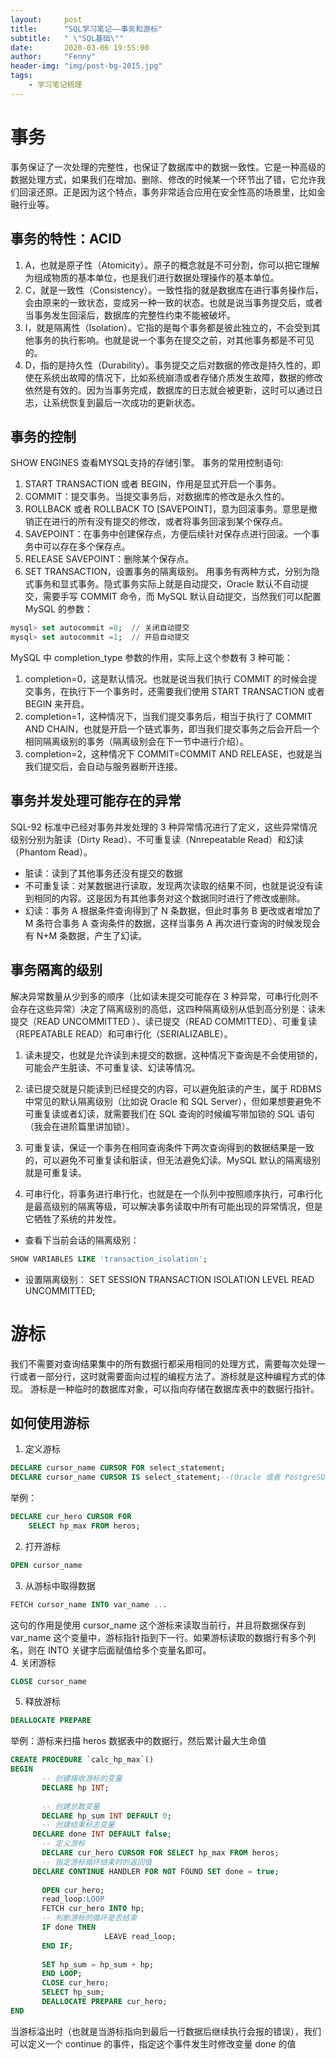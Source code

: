 ```yaml
---
layout:     post
title:      "SQL学习笔记——事务和游标"
subtitle:   " \"SQL基础\""
date:       2020-03-06 19:55:00
author:     "Fenny"
header-img: "img/post-bg-2015.jpg"
tags:
    - 学习笔记梳理
---
```


# 事务
事务保证了一次处理的完整性，也保证了数据库中的数据一致性。它是一种高级的数据处理方式，如果我们在增加、删除、修改的时候某一个环节出了错，它允许我们回滚还原。正是因为这个特点，事务非常适合应用在安全性高的场景里，比如金融行业等。<br>
## 事务的特性：ACID
1. A，也就是原子性（Atomicity）。原子的概念就是不可分割，你可以把它理解为组成物质的基本单位，也是我们进行数据处理操作的基本单位。
2. C，就是一致性（Consistency）。一致性指的就是数据库在进行事务操作后，会由原来的一致状态，变成另一种一致的状态。也就是说当事务提交后，或者当事务发生回滚后，数据库的完整性约束不能被破坏。
3. I，就是隔离性（Isolation）。它指的是每个事务都是彼此独立的，不会受到其他事务的执行影响。也就是说一个事务在提交之前，对其他事务都是不可见的。
4. D，指的是持久性（Durability）。事务提交之后对数据的修改是持久性的，即使在系统出故障的情况下，比如系统崩溃或者存储介质发生故障，数据的修改依然是有效的。因为当事务完成，数据库的日志就会被更新，这时可以通过日志，让系统恢复到最后一次成功的更新状态。

## 事务的控制
SHOW ENGINES 查看MYSQL支持的存储引擎。
事务的常用控制语句:
1. START TRANSACTION 或者 BEGIN，作用是显式开启一个事务。
2. COMMIT：提交事务。当提交事务后，对数据库的修改是永久性的。
3. ROLLBACK 或者 ROLLBACK TO [SAVEPOINT]，意为回滚事务。意思是撤销正在进行的所有没有提交的修改，或者将事务回滚到某个保存点。
4. SAVEPOINT：在事务中创建保存点，方便后续针对保存点进行回滚。一个事务中可以存在多个保存点。
5. RELEASE SAVEPOINT：删除某个保存点。
6. SET TRANSACTION，设置事务的隔离级别。
用事务有两种方式，分别为隐式事务和显式事务。隐式事务实际上就是自动提交，Oracle 默认不自动提交，需要手写 COMMIT 命令，而 MySQL 默认自动提交，当然我们可以配置 MySQL 的参数：<br>
```SQL
mysql> set autocommit =0;  // 关闭自动提交
mysql> set autocommit =1;  // 开启自动提交
```
MySQL 中 completion_type 参数的作用，实际上这个参数有 3 种可能：
1. completion=0，这是默认情况。也就是说当我们执行 COMMIT 的时候会提交事务，在执行下一个事务时，还需要我们使用 START TRANSACTION 或者 BEGIN 来开启。
2. completion=1，这种情况下，当我们提交事务后，相当于执行了 COMMIT AND CHAIN，也就是开启一个链式事务，即当我们提交事务之后会开启一个相同隔离级别的事务（隔离级别会在下一节中进行介绍）。
3. completion=2，这种情况下 COMMIT=COMMIT AND RELEASE，也就是当我们提交后，会自动与服务器断开连接。

## 事务并发处理可能存在的异常
SQL-92 标准中已经对事务并发处理的 3 种异常情况进行了定义，这些异常情况级别分别为脏读（Dirty Read）、不可重复读（Nnrepeatable Read）和幻读（Phantom Read）。
* 脏读：读到了其他事务还没有提交的数据
* 不可重复读：对某数据进行读取，发现两次读取的结果不同，也就是说没有读到相同的内容。这是因为有其他事务对这个数据同时进行了修改或删除。
* 幻读：事务 A 根据条件查询得到了 N 条数据，但此时事务 B 更改或者增加了 M 条符合事务 A 查询条件的数据，这样当事务 A 再次进行查询的时候发现会有 N+M 条数据，产生了幻读。
## 事务隔离的级别
解决异常数量从少到多的顺序（比如读未提交可能存在 3 种异常，可串行化则不会存在这些异常）决定了隔离级别的高低，这四种隔离级别从低到高分别是：读未提交（READ UNCOMMITTED ）、读已提交（READ COMMITTED）、可重复读（REPEATABLE READ）和可串行化（SERIALIZABLE）。
1. 读未提交，也就是允许读到未提交的数据，这种情况下查询是不会使用锁的，可能会产生脏读、不可重复读、幻读等情况。

2. 读已提交就是只能读到已经提交的内容，可以避免脏读的产生，属于 RDBMS 中常见的默认隔离级别（比如说 Oracle 和 SQL Server），但如果想要避免不可重复读或者幻读，就需要我们在 SQL 查询的时候编写带加锁的 SQL 语句（我会在进阶篇里讲加锁）。

3. 可重复读，保证一个事务在相同查询条件下两次查询得到的数据结果是一致的，可以避免不可重复读和脏读，但无法避免幻读。MySQL 默认的隔离级别就是可重复读。

4. 可串行化，将事务进行串行化，也就是在一个队列中按照顺序执行，可串行化是最高级别的隔离等级，可以解决事务读取中所有可能出现的异常情况，但是它牺牲了系统的并发性。

* 查看下当前会话的隔离级别：
```SQL
SHOW VARIABLES LIKE 'transaction_isolation';
```
* 设置隔离级别：
SET SESSION TRANSACTION ISOLATION LEVEL READ UNCOMMITTED;

# 游标
我们不需要对查询结果集中的所有数据行都采用相同的处理方式，需要每次处理一行或者一部分行，这时就需要面向过程的编程方法了。游标就是这种编程方式的体现。
游标是一种临时的数据库对象，可以指向存储在数据库表中的数据行指针。
## 如何使用游标
1. 定义游标
```SQL
DECLARE cursor_name CURSOR FOR select_statement;
DECLARE cursor_name CURSOR IS select_statement;--(Oracle 或者 PostgreSQL),select_statement 代表的是 SELECT 语句。
```
举例：
```SQL
DECLARE cur_hero CURSOR FOR 
	SELECT hp_max FROM heros;
```
2. 打开游标
```SQL
OPEN cursor_name
```
3. 从游标中取得数据
```SQL
FETCH cursor_name INTO var_name ...
```
这句的作用是使用 cursor_name 这个游标来读取当前行，并且将数据保存到 var_name 这个变量中，游标指针指到下一行。如果游标读取的数据行有多个列名，则在 INTO 关键字后面赋值给多个变量名即可。<br>
4. 关闭游标
```SQL
CLOSE cursor_name
```
5. 释放游标
```SQL
DEALLOCATE PREPARE
```
举例：游标来扫描 heros 数据表中的数据行，然后累计最大生命值<br>
```SQL
CREATE PROCEDURE `calc_hp_max`()
BEGIN
       -- 创建接收游标的变量
       DECLARE hp INT;  
 
       -- 创建总数变量 
       DECLARE hp_sum INT DEFAULT 0;
       -- 创建结束标志变量  
     DECLARE done INT DEFAULT false;
       -- 定义游标     
       DECLARE cur_hero CURSOR FOR SELECT hp_max FROM heros;
       -- 指定游标循环结束时的返回值  
     DECLARE CONTINUE HANDLER FOR NOT FOUND SET done = true;  
       
       OPEN cur_hero;
       read_loop:LOOP 
       FETCH cur_hero INTO hp;
       -- 判断游标的循环是否结束  
       IF done THEN  
                     LEAVE read_loop;
       END IF; 
              
       SET hp_sum = hp_sum + hp;
       END LOOP;
       CLOSE cur_hero;
       SELECT hp_sum;
       DEALLOCATE PREPARE cur_hero;
END
```
当游标溢出时（也就是当游标指向到最后一行数据后继续执行会报的错误），我们可以定义一个 continue 的事件，指定这个事件发生时修改变量 done 的值<br>


